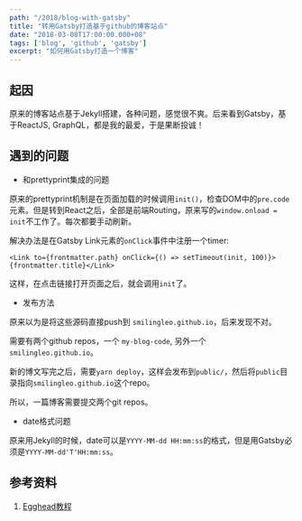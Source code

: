 ```yaml
---
path: "/2018/blog-with-gatsby"
title: "转用Gatsby打造基于github的博客站点"
date: "2018-03-08T17:00:00.000+08"
tags: ['blog', 'github', 'gatsby']
excerpt: "如何用Gatsby打造一个博客"
---
```


## 起因

原来的博客站点基于Jekyll搭建，各种问题，感觉很不爽。后来看到Gatsby，基于ReactJS, GraphQL，都是我的最爱，于是果断投诚！

## 遇到的问题

* 和prettyprint集成的问题

原来的prettyprint机制是在页面加载的时候调用`init()`，检查DOM中的`pre.code`元素。但是转到React之后，全部是前端Routing，原来写的`window.onload = init`不工作了。每次都要手动刷新。

解决办法是在Gatsby Link元素的`onClick`事件中注册一个timer:

<!-- language: js -->
    <Link to={frontmatter.path} onClick={() => setTimeout(init, 100)}>{frontmatter.title}</Link>

这样，在点击链接打开页面之后，就会调用`init`了。

* 发布方法

原来以为是将这些源码直接push到 `smilingleo.github.io`，后来发现不对。

需要有两个github repos，一个 `my-blog-code`, 另外一个 `smilingleo.github.io`。

新的博文写完之后，需要`yarn deploy`，这样会发布到`public/`，然后将`public`目录指向`smilingleo.github.io`这个repo。

所以，一篇博客需要提交两个git repos。

* date格式问题

原来用Jekyll的时候，date可以是`YYYY-MM-dd HH:mm:ss`的格式，但是用Gatsby必须是`YYYY-MM-dd'T'HH:mm:ss`。

## 参考资料
1. [Egghead教程](https://egghead.io/courses/build-a-blog-with-react-and-markdown-using-gatsby)
